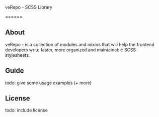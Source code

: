 veRepo - SCSS Library

======

## About

veRepo - is a collection of modules and mixins that will help the frontend developers write faster, more organized and maintainable SCSS stylesheets.

## Guide

todo: give some usage examples (+ more)

## License

todo: include license